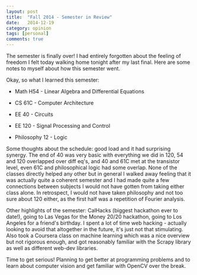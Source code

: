 ```yaml
---
layout: post
title:  "Fall 2014 - Semester in Review"
date:   2014-12-19
category: opinion
tags: [personal]
comments: true
---
```


The semester is finally over! I had entirely forgotten about the feeling of freedom I felt today walking home tonight after my last final. Here are some notes to myself about how this semester went.

Okay, so what I learned this semester:

- Math H54 - Linear Algebra and Differential Equations

- CS 61C - Computer Architecture

- EE 40 - Circuits

- EE 120 - Signal Processing and Control

- Philosophy 12 - Logic

Some thoughts about the schedule: good load and it had surprising synergy. The end of 40 was very basic with everything we did in 120, 54 and 120 overlapped over diff eq's, and 40 and 61C met at the transistor level, even 61C and philosophical logic had some overlap. None of the classes directly helped any other but in general I walked away feeling that it was actually quite a coherent semester and I had made quite a few connections between subjects I would not have gotten from taking either class alone. In retrospect, I would not have taken philosophy and not too sure about 120 either, as the first half was a repetition of Fourier analysis.

Other highlights of the semester: CalHacks (biggest hackathon ever to date!), going to Las Vegas for the Money 20/20 hackathon, going to Los Angeles for a friend's birthday. I spent a lot of time web hacking - actually looking to avoid that altogether in the future, it's just not that stimulating. Also took a Coursera class on machine learning which was a nice overview but not rigorous enough, and got reasonably familiar with the Scrapy library as well as different web-dev libraries.

Time to get serious! Planning to get better at programming problems and to learn about computer vision and get familiar with OpenCV over the break.
